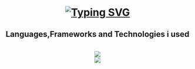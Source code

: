 <h1 align="center">
<a href="https://git.io/typing-svg"><img src="https://readme-typing-svg.demolab.com?font=Fira+Code&pause=1000&color=008FF7&background=FF020200&center=true&vCenter=true&random=false&width=435&lines=%F0%9F%91%8B+Hi%2C+I%E2%80%99m+Ahmed+;+I%E2%80%99m+a+new+IT+student;%F0%9F%91%80+I'm+interested+in+cybersecurity+;+I'm+also+interested+in+development." alt="Typing SVG" /></a>
</h1>
 
 <h2 align="center">Languages,Frameworks and Technologies i used</h2>
 
<br/>

<div align="center">
    <img src="https://skillicons.dev/icons?i=html,css,js,php,laravel" /><br>
    <img src="https://skillicons.dev/icons?i=github,linux,python,go,java" /><br>
</div>
